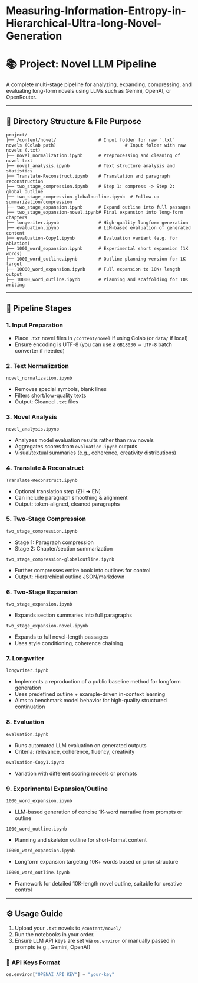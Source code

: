 # Measuring-Information-Entropy-in-Hierarchical-Ultra-long-Novel-Generation

# 📚 Project: Novel LLM Pipeline

A complete multi-stage pipeline for analyzing, expanding, compressing, and evaluating long-form novels using LLMs such as Gemini, OpenAI, or OpenRouter.

---

## 📁 Directory Structure & File Purpose

```
project/
├── /content/novel/                # Input folder for raw `.txt` novels (Colab path)                          # Input folder with raw novels (.txt)
├── novel_normalization.ipynb      # Preprocessing and cleaning of novel text
├── novel_analysis.ipynb           # Text structure analysis and statistics
├── Translate-Reconstruct.ipynb    # Translation and paragraph reconstruction
├── two_stage_compression.ipynb    # Step 1: compress -> Step 2: global outline
├── two_stage_compression-globaloutline.ipynb  # Follow-up summarization/compression
├── two_stage_expansion.ipynb      # Expand outline into full passages
├── two_stage_expansion-novel.ipynb# Final expansion into long-form chapters
├── longwriter.ipynb               # High-quality longform generation
├── evaluation.ipynb               # LLM-based evaluation of generated content
├── evaluation-Copy1.ipynb         # Evaluation variant (e.g. for ablation)
├── 1000_word_expansion.ipynb      # Experimental short expansion (1K words)
├── 1000_word_outline.ipynb        # Outline planning version for 1K target
├── 10000_word_expansion.ipynb     # Full expansion to 10K+ length output
├── 10000_word_outline.ipynb       # Planning and scaffolding for 10K writing
```

---

## 🧩 Pipeline Stages

### 1. **Input Preparation**

* Place `.txt` novel files in `/content/novel` if using Colab (or `data/` if local)
* Ensure encoding is UTF-8 (you can use a `GB18030 ➔ UTF-8` batch converter if needed)

### 2. **Text Normalization**

`novel_normalization.ipynb`

* Removes special symbols, blank lines
* Filters short/low-quality texts
* Output: Cleaned `.txt` files

### 3. **Novel Analysis**

`novel_analysis.ipynb`

* Analyzes model evaluation results rather than raw novels
* Aggregates scores from `evaluation.ipynb` outputs
* Visual/textual summaries (e.g., coherence, creativity distributions)

### 4. **Translate & Reconstruct**

`Translate-Reconstruct.ipynb`

* Optional translation step (ZH ➔ EN)
* Can include paragraph smoothing & alignment
* Output: token-aligned, cleaned paragraphs

### 5. **Two-Stage Compression**

`two_stage_compression.ipynb`

* Stage 1: Paragraph compression
* Stage 2: Chapter/section summarization

`two_stage_compression-globaloutline.ipynb`

* Further compresses entire book into outlines for control
* Output: Hierarchical outline JSON/markdown

### 6. **Two-Stage Expansion**

`two_stage_expansion.ipynb`

* Expands section summaries into full paragraphs

`two_stage_expansion-novel.ipynb`

* Expands to full novel-length passages
* Uses style conditioning, coherence chaining

### 7. **Longwriter**

`longwriter.ipynb`

* Implements a reproduction of a public baseline method for longform generation
* Uses predefined outline + example-driven in-context learning
* Aims to benchmark model behavior for high-quality structured continuation

### 8. **Evaluation**

`evaluation.ipynb`

* Runs automated LLM evaluation on generated outputs
* Criteria: relevance, coherence, fluency, creativity

`evaluation-Copy1.ipynb`

* Variation with different scoring models or prompts

### 9. **Experimental Expansion/Outline**

`1000_word_expansion.ipynb`

* LLM-based generation of concise 1K-word narrative from prompts or outline

`1000_word_outline.ipynb`

* Planning and skeleton outline for short-format content

`10000_word_expansion.ipynb`

* Longform expansion targeting 10K+ words based on prior structure

`10000_word_outline.ipynb`

* Framework for detailed 10K-length novel outline, suitable for creative control

---

## ⚙️ Usage Guide

1. Upload your `.txt` novels to `/content/novel/`
2. Run the notebooks in your order.
3. Ensure LLM API keys are set via `os.environ` or manually passed in prompts (e.g., Gemini, OpenAI)

### 🔐 API Keys Format

```python
os.environ["OPENAI_API_KEY"] = "your-key"
```
